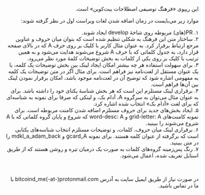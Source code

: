<div dir="rtl">
<p>
این ریپوی «فرهنگ توصیفی اصطلاحات بیت‌کوین» است.
</p>
<p>
موارد زیر می‌بایست در زمان اضافه شدن لغات ویراست اول در نظر گرفته شوند:
</p>
<p>
۱. PR(های) مربوطه روی شاخهٔ develop ایجاد شوند.<br/>
۲. ساختار متن این فرهنگ به شکلی تنظیم شده است که بتوان میان حروف و عناوین مرجع ارتباط برقرار کرد. به عنوان مثال کاربر با کلیک بر روی حرف A  که در بالای صفحه قرار دارد، به جدول کلماتی که با حرف A  شروع می‌شوند هدایت می‌شود و به همین ترتیب با کلیک بر روی یکی از کلمات به بخش توضیحات کلمهٔ مورد نظر می‌رود. <br/>
۳. برای سهولت استفاده هر چه بیشتر امکان ایجاد لینک بین بخش توضیحات یک کلمه، یا یک عنوان مستقل از لغت‌نامه نیز فراهم است. برای مثال اگر در متن توضیحات یک کلمه به مفهومی اشاره شود که توضیح آن در لغت‌نامه موجود باشد، امکان برقرار نمودن لینک بین آن‌ها فراهم است.<br/>
۴. برقراری لینک مستلزم این است که هر بخش شناسهٔ یکتای خود را داشته باشد. برای به عنوان مثال می‌توان به سرگروه A، آدام بک، و لینکی که صرفا برای نمونه به شناسه‌ای که برای لغت «آدام بک» انتخاب شده اشاره کرد.<br/>
۵. ایجاد بخش‌های جدید برای حروف مستلزم اضافه شدن کامنت مربوطه است. برای نمونه کامنت‌های grid-letter: A و word-desc: A  که شروع و پایان گروه کلماتی که با A شروع می‌شوند را ببینید.<br/>
۶. برقراری لینک میان حروف، کلمات، و توضیحات مستلزم انتخاب شناسه‌های یکتایی است که برگرفته از عنوان کلمه هستند. برای نمونه gcard_A و mdkl_a_adam_back را در متن ببینید.<br/>
۷. رنگ پس‌زمینه گروه‌های کلمات به صورت یک درمیان تیره و روشن هستند که از طریق استایل تعریف شده، اعمال می‌شود.
</p>
<br/>
<p>
در صورت نیاز از طریق ایمیل سایت به آدرس bitcoind_me(-at-)protonmail.com با ما در تماس باشید.
</p>
</div>
